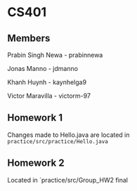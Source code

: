# CS401

## Members

Prabin Singh Newa - prabinnewa

Jonas Manno - jdmanno

Khanh Huynh - kaynhelga9

Victor Maravilla - victorm-97

## Homework 1

Changes made to Hello.java are located in `practice/src/practice/Hello.java`

## Homework 2

Located in `practice/src/Group_HW2 final


